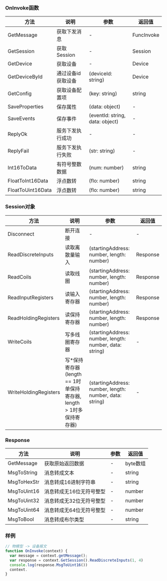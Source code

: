 
### OnInvoke函数

| 方法 | 说明 | 参数 | 返回值 |
| --- | --- | ---- | ---- |
| GetMessage | 获取下发消息 | - | FuncInvoke |
| GetSession | 获取Session | - | Session |
| GetDevice | 获取设备 | - | Device |
| GetDeviceById | 通过设备id获取设备 | (deviceId: string) | Device |
| GetConfig | 获取设备配置项 | (key: string) | string |
| SaveProperties | 保存属性 | (data: object) | - |
| SaveEvents | 保存事件 | (eventId: string, data: object) | - |
| ReplyOk | 服务下发执行成功 | - | - |
| ReplyFail | 服务下发执行失败 | (str: string) | - |
| Int16ToData | 有符号整数数据 | (num: number) | string |
| FloatToInt16Data | 浮点数转 | (flo: number) | string |
| FloatToUint16Data | 浮点数转 | (flo: number) | string |

### Session对象

| 方法 | 说明 | 参数 | 返回值 |
| --- | --- | ---- | ---- |
| Disconnect | 断开连接 | - | - |
| ReadDiscreteInputs | 读取离散量输入 | (startingAddress: number, length: number) | Response |
| ReadCoils | 读取线圈 | (startingAddress: number, length: number) | Response |
| ReadInputRegisters | 读输入寄存器 | (startingAddress: number, length: number) | Response |
| ReadHoldingRegisters | 读保持寄存器 | (startingAddress: number, length: number) | Response |
| WriteCoils | 写多线圈寄存器 | (startingAddress: number, length: number, data: string) | - |
| WriteHoldingRegisters | 写*保持寄存器(length == 1时单保持寄存器, length > 1时多保持寄存器) | (startingAddress: number, length: number, data: string) | - |

### Response

| 方法 | 说明 | 参数 | 返回值 |
| --- | --- | ---- | ---- |
| GetMessage | 获取原始返回数据 | - | byte数组 |
| MsgToString | 消息转成文本 | - | string |
| MsgToHexStr | 消息转成16进制字符串 | - | string |
| MsgToUint16 | 消息转成无16位无符号整型 | - | number |
| MsgToUint32 | 消息转成无32位无符号整型 | - | number |
| MsgToUint64 | 消息转成无64位无符号整型 | - | number |
| MsgToBool | 消息转成布尔类型 | - | string |

### 样例
```javascript
// 物模型 -> 设备报文
function OnInvoke(context) {
  var message = context.getMessage();
  var response = context.GetSession().ReadDiscreteInputs(1, 4)
  console.log(response.MsgToUint16())
  context.
}
```